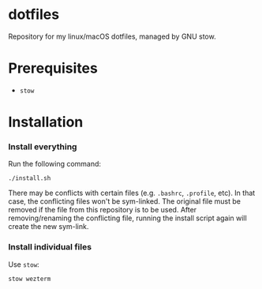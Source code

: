 # dotfiles
Repository for my linux/macOS dotfiles, managed by GNU stow.

# Prerequisites
- `stow`

# Installation

### Install everything

Run the following command:

```
./install.sh
```

There may be conflicts with certain files (e.g. `.bashrc`, `.profile`, etc). In that case, the conflicting files won't be sym-linked. The original file must be removed if the file from this repository is to be used. After removing/renaming the conflicting file, running the install script again will create the new sym-link.

### Install individual files

Use `stow`:

```
stow wezterm
```
